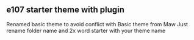 ## e107 starter theme with plugin
Renamed basic theme to avoid conflict with Basic theme from Maw
Just rename folder name and 2x word starter with  your theme name

